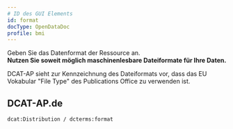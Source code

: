 ```yaml
---
# ID des GUI Elements
id: format
docType: OpenDataDoc
profile: bmi
---
```


Geben Sie das Datenformat der Ressource an.<br />
**Nutzen Sie soweit möglich maschinenlesbare Dateiformate für Ihre Daten.**

DCAT-AP sieht zur Kennzeichnung des Dateiformats vor, dass das EU Vokabular "File Type" des Publications Office zu verwenden ist.

## DCAT-AP.de
`dcat:Distribution / dcterms:format`
